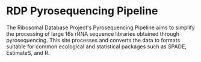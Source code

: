 # RDP Pyrosequencing Pipeline

The Ribosomal Database Project's Pyrosequencing Pipeline aims to simplify the processing of large 16s rRNA sequence libraries obtained through pyrosequencing. This site processes and converts the data to formats suitable for common ecological and statistical packages such as SPADE, EstimateS, and R.
